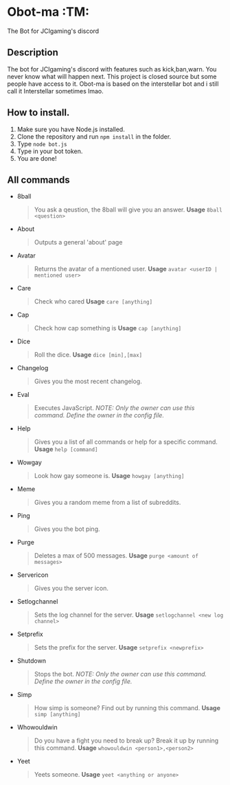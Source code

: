 # Obot-ma :TM:
The Bot for JCIgaming's discord
## Description

The bot for JCIgaming's discord with features such as kick,ban,warn. You never know what will happen next. This project is closed source but some people have access to it.
Obot-ma is based on the interstellar bot and i still call it Interstellar sometimes lmao.

## How to install.
1. Make sure you have Node.js installed.
2. Clone the repository and run `npm install` in the folder.
3. Type `node bot.js`
4. Type in your bot token.
5. You are done!

## All commands 

- 8ball
    > You ask a qeustion, the 8ball will give you an answer.
    > **Usage** `8ball <question>`
- About
    > Outputs a general 'about' page
- Avatar
    > Returns the avatar of a mentioned user.
    > **Usage** `avatar <userID | mentioned user>`
- Care
    > Check who cared
    > **Usage** `care [anything]`
- Cap
    > Check how cap something is
    > **Usage** `cap [anything]`
- Dice
    > Roll the dice.
    > **Usage** `dice [min],[max]`
- Changelog
    > Gives you the most recent changelog.
- Eval
    > Executes JavaScript. *NOTE: Only the owner can use this command. Define the owner in the config file.*
- Help
    > Gives you a list of all commands or help for a specific command.
    > **Usage** `help [command]`
- Wowgay
    > Look how gay someone is.
    > **Usage** `howgay [anything]`
- Meme
    > Gives you a random meme from a list of subreddits.
- Ping
    > Gives you the bot ping.
- Purge
    > Deletes a max of 500 messages.
    > **Usage** `purge <amount of messages>`
- Servericon
    > Gives you the server icon.
- Setlogchannel
    > Sets the log channel for the server.
    > **Usage** `setlogchannel <new log channel>`
- Setprefix
    > Sets the prefix for the server.
    > **Usage** `setprefix <newprefix>`
- Shutdown
    > Stops the bot. *NOTE: Only the owner can use this command. Define the owner in the config file.*
- Simp
    > How simp is someone? Find out by running this command.
    > **Usage** `simp [anything]`
- Whowouldwin
    > Do you have a fight you need to break up? Break it up by running this command.
    > **Usage** `whowouldwin <person1>,<person2>`
- Yeet
    > Yeets someone.
    > **Usage** `yeet <anything or anyone>`
